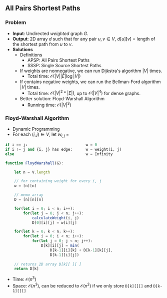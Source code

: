 ## All Pairs Shortest Paths

### Problem
- **Input**: Undirected _weighted_ graph $G$.
- **Output**: 2D array $d$ such that for any pair $u, v \in V$, $d[u][v]$ = length of the shortest path from $u$ to $v$.
- **Solutions**
    - Definitions
        - APSP: All Pairs Shortest Paths
        - SSSP: Single Source Shortest Paths
    - If weights are nonnegative, we can run Dijkstra's algorithm $|V|$ times.
        - Total time: $\mathcal{O}(|V||E|\log |V|)$
    - If contains negative weights, we can run the Bellman-Ford algorithm $|V|$ times.
        - Total time: $\mathcal{O}(|V|^2 * |E|)$, up to $\mathcal{O}(|V|^4)$ for dense graphs.
    - Better solution: Floyd-Warshall Algorithm
        - Running time: $\mathcal{O}(|V|^3)$

### Floyd-Warshall Algorithm
- Dynamic Programming
- For each $(i, j) \in V$, let $w_{i, j}$ =
```py
if i == j:                          w = 0
if i != j and {i, j} has edge:      w = weight(i, j)
else                                w = Infinity
```
```js
function FloydWarshall(G):

    let n = V.length

    // for containing weight for every i, j
    w = [n][n]

    // memo array
    D = [n][n][n]

    for(let i = 0; i < n; i++):
        for(let j = 0; j < n; j++):
            calculateWeight(i, j)
            D[0][i][j] = w[i][j]

    for(let k = 0; k < n; k++):
        for(let i = 0; i < n; i++):
            for(let j = 0; j < n; j++):
                D[k][i][j] = min(
                    D[k-1][i][k] + D[k-1][k][j],
                    D[k-1][i][j])
    
    // returns 2D array D[k][ ][ ]
    return D[k]
```
- Time: $\mathcal{O}(n^3)$
- Space: $\mathcal{O}(n^3)$, can be reduced to $\mathcal{O}(n^2)$ if we only store `D[k][][]` and `D[k-1][][]`